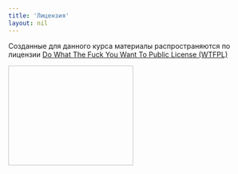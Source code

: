 ```yaml
---
title: 'Лицензия'
layout: nil
---
```


Созданные для данного курса материалы распространяются по лицензии [Do What The Fuck You Want To Public License (WTFPL)](http://www.wtfpl.net/)

<img align="center" src=" " height="200" width="250">
<br>
<br>
